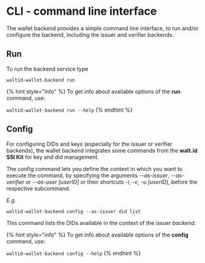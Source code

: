# CLI - command line interface

The wallet backend provides a simple command line interface, to run and/or configure the backend, including the issuer and verifier backends.

## Run

To run the backend service type 

```
waltid-wallet-backend run
```

{% hint style="info" %}
To get info about available options of the **run** command, use:

`waltid-wallet-backend run --help`
{% endhint %}

## Config

For configuring DIDs and keys (especially for the issuer or verifier backends), the wallet backend integrates some commands from the **walt.id SSI Kit** for key and did management.

The config command lets you define the context in which you want to execute the command, by specifying the arguments _--as-issuer_, _--as-verifier_ or _--as-user [userID]_ or their shortcuts _-i_, _-v_, _-u [userID]_, before the respective subcommand.

_E.g._

```
waltid-wallet-backend config --as-issuer did list
```

This command lists the DIDs available in the context of the _issuer backend_.

{% hint style="info" %}
To get info about available options of the **config** command, use:

`waltid-wallet-backend config --help`
{% endhint %}